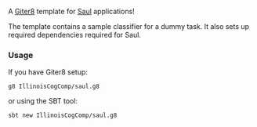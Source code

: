 A [Giter8][g8] template for [Saul][saul] applications!

The template contains a sample classifier for a dummy task. It also sets up required dependencies required for Saul.


### Usage 

If you have Giter8 setup:
```
g8 IllinoisCogComp/saul.g8
```

or using the SBT tool:
```
sbt new IllinoisCogComp/saul.g8
```

[g8]: http://www.foundweekends.org/giter8/
[saul]: https://github.com/IllinoisCogComp/saul
